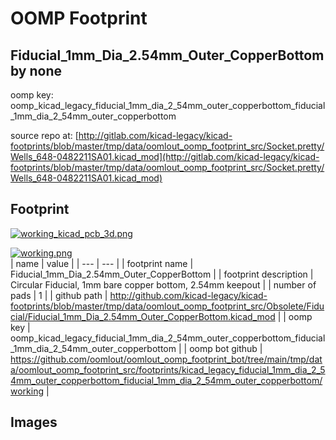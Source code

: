 # OOMP Footprint  
## Fiducial_1mm_Dia_2.54mm_Outer_CopperBottom  by none  
  
oomp key: oomp_kicad_legacy_fiducial_1mm_dia_2_54mm_outer_copperbottom_fiducial_1mm_dia_2_54mm_outer_copperbottom  
  
source repo at: [http://gitlab.com/kicad-legacy/kicad-footprints/blob/master/tmp/data/oomlout_oomp_footprint_src/Socket.pretty/Wells_648-0482211SA01.kicad_mod](http://gitlab.com/kicad-legacy/kicad-footprints/blob/master/tmp/data/oomlout_oomp_footprint_src/Socket.pretty/Wells_648-0482211SA01.kicad_mod)  
## Footprint  
  
[![working_kicad_pcb_3d.png](working_kicad_pcb_3d_600.png)](working_kicad_pcb_3d.png)  
  
[![working.png](working_600.png)](working.png)  
| name | value | 
| --- | --- | 
| footprint name | Fiducial_1mm_Dia_2.54mm_Outer_CopperBottom | 
| footprint description | Circular Fiducial, 1mm bare copper bottom, 2.54mm keepout | 
| number of pads | 1 | 
| github path | http://github.com/kicad-legacy/kicad-footprints/blob/master/tmp/data/oomlout_oomp_footprint_src/Obsolete/Fiducial/Fiducial_1mm_Dia_2.54mm_Outer_CopperBottom.kicad_mod | 
| oomp key | oomp_kicad_legacy_fiducial_1mm_dia_2_54mm_outer_copperbottom_fiducial_1mm_dia_2_54mm_outer_copperbottom | 
| oomp bot github | https://github.com/oomlout/oomlout_oomp_footprint_bot/tree/main/tmp/data/oomlout_oomp_footprint_src/footprints/kicad_legacy_fiducial_1mm_dia_2_54mm_outer_copperbottom_fiducial_1mm_dia_2_54mm_outer_copperbottom/working | 
## Images  
